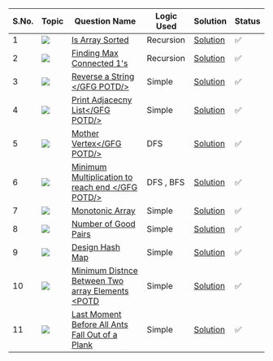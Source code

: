 S.No. | Topic | Question Name | Logic Used | Solution | Status |
------|---------------|------------|-------|------|------|
1 | ![](https://img.shields.io/badge/Sorting-f0772b?style=for-the-badge&logo=array&logoColor=black) | [Is Array Sorted](https://leetcode.com/problems/check-if-array-is-sorted-and-rotated/) | Recursion | [Solution](https://github.com/himanshugupta09/LEETCODE_SOLUTIONS/blob/main/Basic-DSA-Quest/is-array-sorted.cpp) | ✅ |
2 | ![](https://img.shields.io/badge/Recursion-f0772b?style=for-the-badge&logo=array&logoColor=black) | [Finding Max Connected 1's](https://leetcode.com/problems/check-if-array-is-sorted-and-rotated/) | Recursion | [Solution](https://github.com/himanshugupta09/LEETCODE_SOLUTIONS/blob/main/Basic-DSA-Quest/length-of-connected-cells-of-1s.cpp) | ✅ |
3 | ![](https://img.shields.io/badge/String-f0772b?style=for-the-badge&logo=array&logoColor=black) | [Reverse a String </GFG POTD/>](https://practice.geeksforgeeks.org/problems/reverse-a-string/1) | Simple | [Solution](https://github.com/himanshugupta09/LEETCODE_SOLUTIONS/blob/main/Basic-DSA-Quest/reverse-a-string.cpp) | ✅ |
4 | ![](https://img.shields.io/badge/String-f0772b?style=for-the-badge&logo=array&logoColor=black) | [Print Adjacecny List</GFG POTD/>](https://practice.geeksforgeeks.org/problems/print-adjacency-list-1587115620/1) | Simple | [Solution](https://github.com/himanshugupta09/LEETCODE_SOLUTIONS/blob/main/Basic-DSA-Quest/print-adjacency-list.cpp) | ✅ |
5 | ![](https://img.shields.io/badge/Graph-f0772b?style=for-the-badge&logo=array&logoColor=black) | [Mother Vertex</GFG POTD/>](https://practice.geeksforgeeks.org/problems/mother-vertex/1) | DFS | [Solution](https://github.com/himanshugupta09/LEETCODE_SOLUTIONS/blob/main/Basic-DSA-Quest/mother-vertex.cp) | ✅ |
6 | ![](https://img.shields.io/badge/Graph-f0772b?style=for-the-badge&logo=array&logoColor=black) | [Minimum Multiplication to reach end </GFG POTD/>](https://practice.geeksforgeeks.org/problems/minimum-multiplications-to-reach-end/1) | DFS , BFS| [Solution](https://github.com/himanshugupta09/LEETCODE_SOLUTIONS/blob/main/Basic-DSA-Quest/minimum-multiplication-to-reach-end.cpp) | ✅ |
7 | ![](https://img.shields.io/badge/array-f0772b?style=for-the-badge&logo=array&logoColor=black) | [Monotonic Array](https://leetcode.com/problems/monotonic-array/description/?envType=daily-question&envId=2023-09-29) | Simple| [Solution](https://github.com/himanshugupta09/LEETCODE_SOLUTIONS/blob/main/Basic-DSA-Quest/monotonic-array.cpp) | ✅ |
8 | ![](https://img.shields.io/badge/array-f0772b?style=for-the-badge&logo=array&logoColor=black) | [Number of Good Pairs](https://leetcode.com/problems/number-of-good-pairs/description/) | Simple| [Solution](https://github.com/himanshugupta09/LEETCODE_SOLUTIONS/blob/main/Basic-DSA-Quest/number-of-good-pairs.cpp) | ✅ |
9 | ![](https://img.shields.io/badge/array-f0772b?style=for-the-badge&logo=array&logoColor=black) | [Design Hash Map](https://leetcode.com/problems/design-hashmap/description/) | Simple| [Solution](https://github.com/himanshugupta09/LEETCODE_SOLUTIONS/blob/main/Basic-DSA-Quest/design-hash-map.cpp) | ✅ |
10 | ![](https://img.shields.io/badge/array-f0772b?style=for-the-badge&logo=array&logoColor=black) | [Minimum Distnce Between Two array Elements <POTD](https://www.geeksforgeeks.org/problems/minimum-distance-between-two-numbers/1) | Simple| [Solution](https://github.com/himanshugupta09/LEETCODE_SOLUTIONS/blob/main/Basic-DSA-Quest/minimum-distance-between-two-numbers.cpp) | ✅ |
11 | ![](https://img.shields.io/badge/array-f0772b?style=for-the-badge&logo=array&logoColor=black) | [Last Moment Before All Ants Fall Out of a Plank](https://leetcode.com/problems/last-moment-before-all-ants-fall-out-of-a-plank/) | Simple| [Solution](https://github.com/himanshugupta09/LEETCODE_SOLUTIONS/blob/main/Basic-DSA-Quest/last-moment-before-all-ants-fall-out-of-a-plank.cpp) | ✅ |









